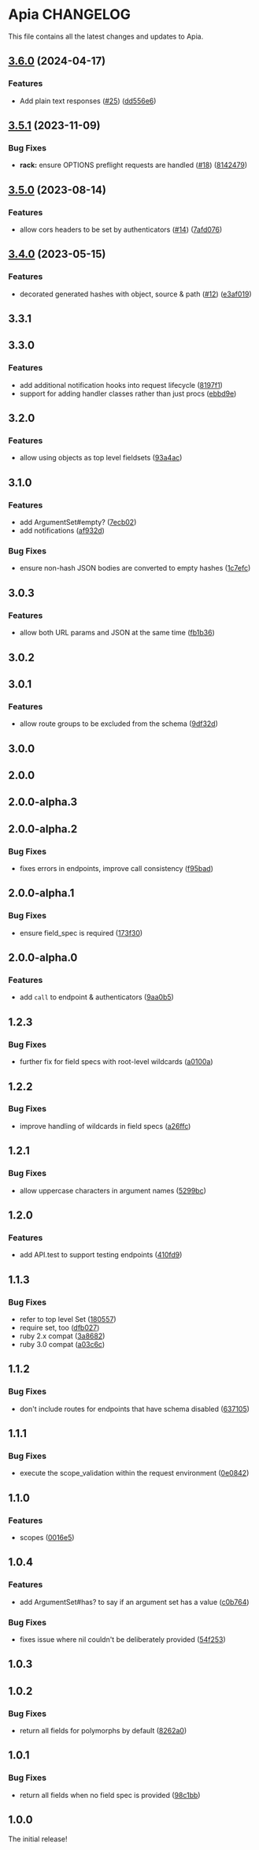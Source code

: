 # Apia CHANGELOG

This file contains all the latest changes and updates to Apia.

## [3.6.0](https://github.com/apiaframework/apia/compare/v3.5.1...v3.6.0) (2024-04-17)


### Features

* Add plain text responses ([#25](https://github.com/apiaframework/apia/issues/25)) ([dd556e6](https://github.com/apiaframework/apia/commit/dd556e6cc9332960e409c4e5245431ec97ba84f0))

## [3.5.1](https://github.com/krystal/apia/compare/v3.5.0...v3.5.1) (2023-11-09)


### Bug Fixes

* **rack:** ensure OPTIONS preflight requests are handled ([#18](https://github.com/krystal/apia/issues/18)) ([8142479](https://github.com/krystal/apia/commit/81424790ceb95619e01f0e111bb735c984d4b899))

## [3.5.0](https://github.com/krystal/apia/compare/v3.4.0...v3.5.0) (2023-08-14)


### Features

* allow cors headers to be set by authenticators ([#14](https://github.com/krystal/apia/issues/14)) ([7afd076](https://github.com/krystal/apia/commit/7afd076307f07588d18af0efe07f99d1cb08d90d))

## [3.4.0](https://github.com/krystal/apia/compare/v3.3.1...v3.4.0) (2023-05-15)


### Features

* decorated generated hashes with object, source & path ([#12](https://github.com/krystal/apia/issues/12)) ([e3af019](https://github.com/krystal/apia/commit/e3af01918c390e3ba82ee590bbd4d001003aa422))

## 3.3.1

## 3.3.0

### Features

- add additional notification hooks into request lifecycle ([8197f1](https://github.com/krystal/apia/commit/8197f16253bb5e1e55c6704c8a21fe6a9f290785))
- support for adding handler classes rather than just procs ([ebbd9e](https://github.com/krystal/apia/commit/ebbd9e9f1f1a0b30bff7872ac32dfeca6b4b5ab9))

## 3.2.0

### Features

- allow using objects as top level fieldsets ([93a4ac](https://github.com/krystal/apia/commit/93a4ac774940f10716ed676de6e2d55aa7ec3db6))

## 3.1.0

### Features

- add ArgumentSet#empty? ([7ecb02](https://github.com/krystal/apia/commit/7ecb0252571250620070f8355904725a344b9959))
- add notifications ([af932d](https://github.com/krystal/apia/commit/af932dc452d002bcabd4b8afa58f1eded9551c5a))

### Bug Fixes

- ensure non-hash JSON bodies are converted to empty hashes ([1c7efc](https://github.com/krystal/apia/commit/1c7efcdcd11379e9bdfabc853eed20feee90743a))

## 3.0.3

### Features

- allow both URL params and JSON at the same time ([fb1b36](https://github.com/krystal/apia/commit/fb1b36d2b1388d43c1360b0be413611dc0adce5a))

## 3.0.2

## 3.0.1

### Features

- allow route groups to be excluded from the schema ([9df32d](https://github.com/krystal/apia/commit/9df32d02704378f50f7e294a7616de24ce65fdcb))

## 3.0.0

## 2.0.0

## 2.0.0-alpha.3

## 2.0.0-alpha.2

### Bug Fixes

- fixes errors in endpoints, improve call consistency ([f95bad](https://github.com/krystal/apia/commit/f95bad7e34ec01b809adaaaa985ebbe1df82b1b4))

## 2.0.0-alpha.1

### Bug Fixes

- ensure field_spec is required ([173f30](https://github.com/krystal/apia/commit/173f30857ffa870bfbc7bd610d3bc7ec84e7bfd7))

## 2.0.0-alpha.0

### Features

- add `call` to endpoint & authenticators ([9aa0b5](https://github.com/krystal/apia/commit/9aa0b55ff9b470eeb7a0bd4d80b58f343ce123b1))

## 1.2.3

### Bug Fixes

- further fix for field specs with root-level wildcards ([a0100a](https://github.com/krystal/apia/commit/a0100aabb9573a315deb3d532a6aa3fcb22c965c))

## 1.2.2

### Bug Fixes

- improve handling of wildcards in field specs ([a26ffc](https://github.com/krystal/apia/commit/a26ffc297563ace3d7b82d5363a1ccb76422e02e))

## 1.2.1

### Bug Fixes

- allow uppercase characters in argument names ([5299bc](https://github.com/krystal/apia/commit/5299bc4e4478086ebf1efadbb24513270a404863))

## 1.2.0

### Features

- add API.test to support testing endpoints ([410fd9](https://github.com/krystal/apia/commit/410fd9cbfd63de266cb99a4ddccded67cf61be3a))

## 1.1.3

### Bug Fixes

- refer to top level Set ([180557](https://github.com/krystal/apia/commit/180557f96b0ba917ede14004e6ca258239185247))
- require set, too ([dfb027](https://github.com/krystal/apia/commit/dfb027ca5e32a5e2687e17715bbe0efc08eefb7d))
- ruby 2.x compat ([3a8682](https://github.com/krystal/apia/commit/3a8682f5db07df5a750b9be6ae8907403cbcad52))
- ruby 3.0 compat ([a03c6c](https://github.com/krystal/apia/commit/a03c6c5ff34f1725465800b5e4b80854cffda0fb))

## 1.1.2

### Bug Fixes

- don't include routes for endpoints that have schema disabled ([637105](https://github.com/krystal/apia/commit/6371059dde8a4677cbb347043a27e9df9123c025))

## 1.1.1

### Bug Fixes

- execute the scope_validation within the request environment ([0e0842](https://github.com/krystal/apia/commit/0e08423efd74845a88ed69d22ee23d920fba06d5))

## 1.1.0

### Features

- scopes ([0016e5](https://github.com/krystal/apia/commit/0016e5ef6d1f2ca30a2a83526444a19b5b577822))

## 1.0.4

### Features

- add ArgumentSet#has? to say if an argument set has a value ([c0b764](https://github.com/krystal/apia/commit/c0b7643eaad5f6b3b1fbc625015d918a23bd49af))

### Bug Fixes

- fixes issue where nil couldn't be deliberately provided ([54f253](https://github.com/krystal/apia/commit/54f253b1627326287b8738802737c7e393741074))

## 1.0.3

## 1.0.2

### Bug Fixes

- return all fields for polymorphs by default ([8262a0](https://github.com/krystal/apia/commit/8262a0eba7d3c75fa3c7c5efdb061c04b72a7434))

## 1.0.1

### Bug Fixes

- return all fields when no field spec is provided ([98c1bb](https://github.com/krystal/apia/commit/98c1bbb1118028db821e3409df12ca89ff959b0b))

## 1.0.0

The initial release!
